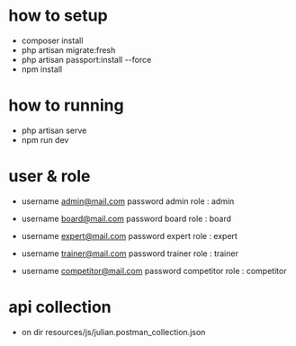 # how to setup
- composer install
- php artisan migrate:fresh
- php artisan passport:install --force
- npm install

# how to running
- php artisan serve
- npm run dev

# user & role
- username admin@mail.com
  password admin
  role : admin

- username board@mail.com
  password board
  role : board

- username expert@mail.com
  password expert
  role : expert

- username trainer@mail.com
  password trainer
  role : trainer

- username competitor@mail.com
  password competitor
  role : competitor

# api collection
- on dir resources/js/julian.postman_collection.json